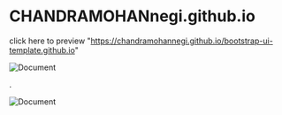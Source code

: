 # CHANDRAMOHANnegi.github.io


click here to preview "https://chandramohannegi.github.io/bootstrap-ui-template.github.io"


![Document](https://github.com/CHANDRAMOHANnegi/bootstrap-ui-template/blob/master/images/Screenshot%20(54).png)


.


![Document](https://github.com/CHANDRAMOHANnegi/bootstrap-ui-template/blob/master/images/Screenshot%20(56).png)
